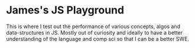 # James's JS Playground
This is where I test out the performance of various concepts, algos and data-structures in JS.
Mostly out of curiosity and ideally to have a better understanding of the language and comp sci so that I can be a better SWE.
